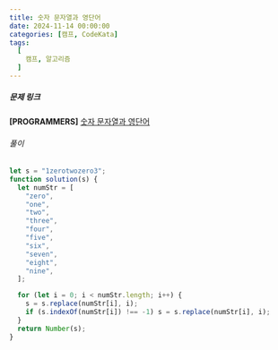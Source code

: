```yaml
---
title: 숫자 문자열과 영단어
date: 2024-11-14 00:00:00
categories: [캠프, CodeKata]
tags:
  [
    캠프, 알고리즘
  ]
---
```


##### 문제 링크
**[PROGRAMMERS]** [숫자 문자열과 영단어](https://school.programmers.co.kr/learn/courses/30/lessons/81301)

###### 풀이
```javascript
let s = "1zerotwozero3";
function solution(s) {
  let numStr = [
    "zero",
    "one",
    "two",
    "three",
    "four",
    "five",
    "six",
    "seven",
    "eight",
    "nine",
  ];

  for (let i = 0; i < numStr.length; i++) {
    s = s.replace(numStr[i], i);
    if (s.indexOf(numStr[i]) !== -1) s = s.replace(numStr[i], i);
  }
  return Number(s);
}
```



